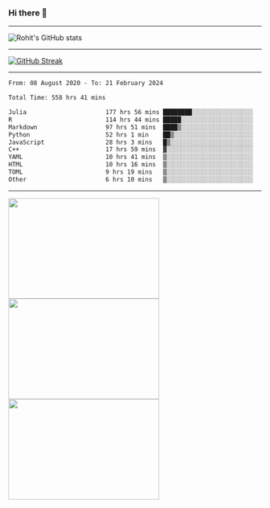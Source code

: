 ### Hi there 👋

<hr/>

![Rohit's GitHub stats](https://github-readme-stats.vercel.app/api?username=RohitRathore1&show_icons=true&theme=transparent)

<hr/>

[![GitHub Streak](http://github-readme-streak-stats.herokuapp.com?user=RohitRathore1&theme=dark&mode=weekly)](https://git.io/streak-stats)

<hr/>

<!--START_SECTION:waka-->

```txt
From: 08 August 2020 - To: 21 February 2024

Total Time: 558 hrs 41 mins

Julia                      177 hrs 56 mins ████████░░░░░░░░░░░░░░░░░   31.85 %
R                          114 hrs 44 mins █████░░░░░░░░░░░░░░░░░░░░   20.54 %
Markdown                   97 hrs 51 mins  ████▒░░░░░░░░░░░░░░░░░░░░   17.52 %
Python                     52 hrs 1 min    ██▒░░░░░░░░░░░░░░░░░░░░░░   09.31 %
JavaScript                 28 hrs 3 mins   █▒░░░░░░░░░░░░░░░░░░░░░░░   05.02 %
C++                        17 hrs 59 mins  ▓░░░░░░░░░░░░░░░░░░░░░░░░   03.22 %
YAML                       10 hrs 41 mins  ▒░░░░░░░░░░░░░░░░░░░░░░░░   01.91 %
HTML                       10 hrs 16 mins  ▒░░░░░░░░░░░░░░░░░░░░░░░░   01.84 %
TOML                       9 hrs 19 mins   ▒░░░░░░░░░░░░░░░░░░░░░░░░   01.67 %
Other                      6 hrs 10 mins   ▒░░░░░░░░░░░░░░░░░░░░░░░░   01.11 %
```

<!--END_SECTION:waka-->

<hr/>

<p>
  <img src="https://wakatime.com/share/@TeAmp0is0N/0205e68a-e5ed-48bf-b870-3c94c1fa77d3.svg" width="300" height="200">
  <img src="https://wakatime.com/share/@TeAmp0is0N/3935ee43-08a3-493e-8b95-60c1f9204b15.svg" width="300" height="200">
  <img src="https://wakatime.com/share/@TeAmp0is0N/8717aacc-7340-44e0-abb1-987dc9823fcd.svg" width="300" height="200">
</p>




